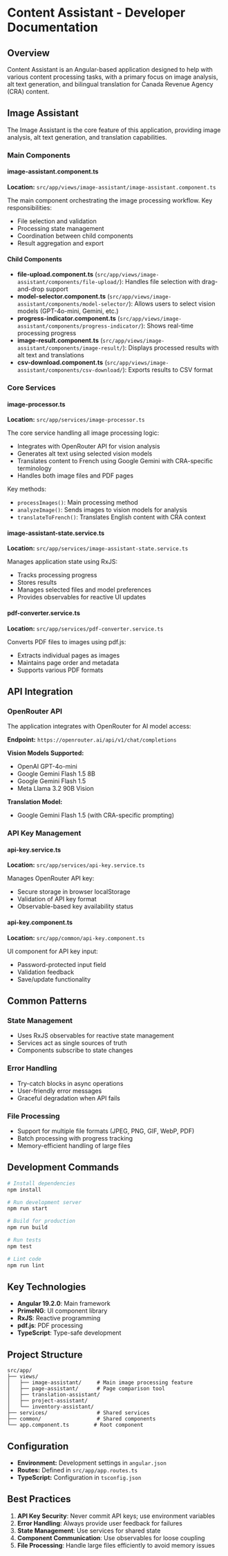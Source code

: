 # Content Assistant - Developer Documentation

## Overview

Content Assistant is an Angular-based application designed to help with various content processing tasks, with a primary focus on image analysis, alt text generation, and bilingual translation for Canada Revenue Agency (CRA) content.

## Image Assistant

The Image Assistant is the core feature of this application, providing image analysis, alt text generation, and translation capabilities.

### Main Components

#### image-assistant.component.ts
**Location:** `src/app/views/image-assistant/image-assistant.component.ts`

The main component orchestrating the image processing workflow. Key responsibilities:
- File selection and validation
- Processing state management
- Coordination between child components
- Result aggregation and export

#### Child Components

- **file-upload.component.ts** (`src/app/views/image-assistant/components/file-upload/`): Handles file selection with drag-and-drop support
- **model-selector.component.ts** (`src/app/views/image-assistant/components/model-selector/`): Allows users to select vision models (GPT-4o-mini, Gemini, etc.)
- **progress-indicator.component.ts** (`src/app/views/image-assistant/components/progress-indicator/`): Shows real-time processing progress
- **image-result.component.ts** (`src/app/views/image-assistant/components/image-result/`): Displays processed results with alt text and translations
- **csv-download.component.ts** (`src/app/views/image-assistant/components/csv-download/`): Exports results to CSV format

### Core Services

#### image-processor.ts
**Location:** `src/app/services/image-processor.ts`

The core service handling all image processing logic:
- Integrates with OpenRouter API for vision analysis
- Generates alt text using selected vision models
- Translates content to French using Google Gemini with CRA-specific terminology
- Handles both image files and PDF pages

Key methods:
- `processImages()`: Main processing method
- `analyzeImage()`: Sends images to vision models for analysis
- `translateToFrench()`: Translates English content with CRA context

#### image-assistant-state.service.ts
**Location:** `src/app/services/image-assistant-state.service.ts`

Manages application state using RxJS:
- Tracks processing progress
- Stores results
- Manages selected files and model preferences
- Provides observables for reactive UI updates

#### pdf-converter.service.ts
**Location:** `src/app/services/pdf-converter.service.ts`

Converts PDF files to images using pdf.js:
- Extracts individual pages as images
- Maintains page order and metadata
- Supports various PDF formats

## API Integration

### OpenRouter API

The application integrates with OpenRouter for AI model access:

**Endpoint:** `https://openrouter.ai/api/v1/chat/completions`

**Vision Models Supported:**
- OpenAI GPT-4o-mini
- Google Gemini Flash 1.5 8B
- Google Gemini Flash 1.5
- Meta Llama 3.2 90B Vision

**Translation Model:**
- Google Gemini Flash 1.5 (with CRA-specific prompting)

### API Key Management

#### api-key.service.ts
**Location:** `src/app/services/api-key.service.ts`

Manages OpenRouter API key:
- Secure storage in browser localStorage
- Validation of API key format
- Observable-based key availability status

#### api-key.component.ts
**Location:** `src/app/common/api-key.component.ts`

UI component for API key input:
- Password-protected input field
- Validation feedback
- Save/update functionality

## Common Patterns

### State Management
- Uses RxJS observables for reactive state management
- Services act as single sources of truth
- Components subscribe to state changes

### Error Handling
- Try-catch blocks in async operations
- User-friendly error messages
- Graceful degradation when API fails

### File Processing
- Support for multiple file formats (JPEG, PNG, GIF, WebP, PDF)
- Batch processing with progress tracking
- Memory-efficient handling of large files

## Development Commands

```bash
# Install dependencies
npm install

# Run development server
npm run start

# Build for production
npm run build

# Run tests
npm test

# Lint code
npm run lint
```

## Key Technologies

- **Angular 19.2.0**: Main framework
- **PrimeNG**: UI component library
- **RxJS**: Reactive programming
- **pdf.js**: PDF processing
- **TypeScript**: Type-safe development

## Project Structure

```
src/app/
├── views/
│   ├── image-assistant/     # Main image processing feature
│   ├── page-assistant/      # Page comparison tool
│   ├── translation-assistant/
│   ├── project-assistant/
│   └── inventory-assistant/
├── services/                # Shared services
├── common/                  # Shared components
└── app.component.ts        # Root component
```

## Configuration

- **Environment:** Development settings in `angular.json`
- **Routes:** Defined in `src/app/app.routes.ts`
- **TypeScript:** Configuration in `tsconfig.json`

## Best Practices

1. **API Key Security**: Never commit API keys; use environment variables
2. **Error Handling**: Always provide user feedback for failures
3. **State Management**: Use services for shared state
4. **Component Communication**: Use observables for loose coupling
5. **File Processing**: Handle large files efficiently to avoid memory issues